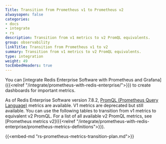```yaml
---
Title: Transition from Prometheus v1 to Prometheus v2
alwaysopen: false
categories:
- docs
- integrate
- rs
description: Transition from v1 metrics to v2 PromQL equivalents.
group: observability
linkTitle: Transition from Prometheus v1 to v2
summary: Transition from v1 metrics to v2 PromQL equivalents.
type: integration
weight: 49
tocEmbedHeaders: true
---
```


You can [integrate Redis Enterprise Software with Prometheus and Grafana]({{<relref "/integrate/prometheus-with-redis-enterprise/">}}) to create dashboards for important metrics.

As of Redis Enterprise Software version 7.8.2, [PromQL (Prometheus Query Language)](https://prometheus.io/docs/prometheus/latest/querying/basics/) metrics are available. V1 metrics are deprecated but still available. You can use the following tables to transition from v1 metrics to equivalent v2 PromQL. For a list of all available v2 PromQL metrics, see [Prometheus metrics v2]({{<relref "/integrate/prometheus-with-redis-enterprise/prometheus-metrics-definitions">}}).

{{<embed-md "rs-prometheus-metrics-transition-plan.md">}}
